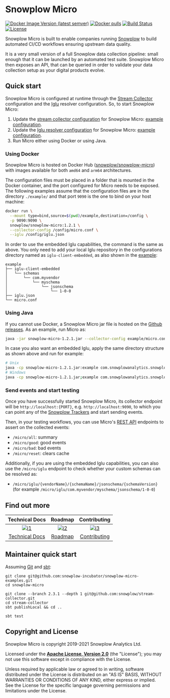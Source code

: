 # Snowplow Micro

[![Docker Image Version (latest semver)][docker-image]][docker-micro]
[![Docker pulls][docker-pulls]][docker-micro]
[![Build Status][gh-actions-image]][gh-actions]
[![License][license-image]][license]

Snowplow Micro is built to enable companies running [Snowplow][snowplow] to build automated CI/CD workflows ensuring upstream data quality.

It is a very small version of a full Snowplow data collection pipeline: small enough that it can be launched by an automated test suite. Snowplow Micro then exposes an API, that can be queried in order to validate your data collection setup as your digital products evolve.

## Quick start

Snowplow Micro is configured at runtime through the [Stream Collector][stream-collector] configuration and the [Iglu][iglu] resolver configuration. So, to start Snowplow Micro:

1. Update the [stream collector configuration][stream-collector-config] for Snowplow Micro: [example configuration][collector-config-example].
2. Update the [Iglu resolver configuration][iglu-resolver-config] for Snowplow Micro: [example configuration][iglu-resolver-example].
3. Run Micro either using Docker or using Java.

### Using Docker

Snowplow Micro is hosted on Docker Hub ([snowplow/snowplow-micro][docker-micro]) with images available for both `amd64` and `arm64` architectures.

The configuration files must be placed in a folder that is mounted in the Docker container, and the port configured for Micro needs to be exposed. The following examples assume that the configuration files are in the directory `./example/` and that port `9090` is the one to bind on your host machine:

```bash
docker run \
  --mount type=bind,source=$(pwd)/example,destination=/config \
  -p 9090:9090 \
  snowplow/snowplow-micro:1.2.1 \
  --collector-config /config/micro.conf \
  --iglu /config/iglu.json
```

In order to use the embedded Iglu capabilities, the command is the same as above. You only need to add your local Iglu repository in the configurations directory named as `iglu-client-embedded`, as also shown in the [example][example-dir]:

```text
example
├── iglu-client-embedded
│   └── schemas
│       └── com.myvendor
│           └── myschema
│               └── jsonschema
│                   └── 1-0-0
├── iglu.json
└── micro.conf
```

### Using Java

If you cannot use Docker, a Snowplow Micro jar file is hosted on the [Github releases][gh-releases]. As an example, run Micro as:

```bash
java -jar snowplow-micro-1.2.1.jar --collector-config example/micro.conf --iglu example/iglu.json
```

In case you also want an embedded Iglu, apply the same directory structure as shown above and run for example:

```bash
# Unix
java -cp snowplow-micro-1.2.1.jar:example com.snowplowanalytics.snowplow.micro.Main --collector-config example/micro.conf --iglu example/iglu.json
# Windows
java -cp snowplow-micro-1.2.1.jar;example com.snowplowanalytics.snowplow.micro.Main --collector-config example/micro.conf --iglu example/iglu.json
```

### Send events and start testing

Once you have successfully started Snowplow Micro, its collector endpoint will be `http://localhost:{PORT}`, e.g. `http://localhost:9090`, to which you can point any of the [Snowplow Trackers][snowplow-trackers] and start sending events.

Then, in your testing workflows, you can use Micro's [REST API][micro-rest-api] endpoints to assert on the collected events:

- `/micro/all`: summary
- `/micro/good`: good events
- `/micro/bad`: bad events
- `/micro/reset`: clears cache

Additionally, if you are using the embedded Iglu capabilities, you can also use the `/micro/iglu` endpoint to check whether your custom schemas can be resolved as:

- `/micro/iglu/{vendorName}/{schemaName}/jsonschema/{schemaVersion}` (for example `/micro/iglu/com.myvendor/myschema/jsonschema/1-0-0`)

## Find out more

| Technical Docs                    | Roadmap                         | Contributing                              |
|:---------------------------------:|:-------------------------------:|:-----------------------------------------:|
| [![i1][techdocs-image]][techdocs] | [![i2][roadmap-image]][roadmap] | [![i3][contributing-image]][contributing] |
| [Technical Docs][techdocs]        | [Roadmap][roadmap]              | [Contributing][contributing]              |

## Maintainer quick start

Assuming [Git][git] and [sbt][sbt]:

```text
git clone git@github.com:snowplow-incubator/snowplow-micro-examples.git
cd snowplow-micro

git clone --branch 2.3.1 --depth 1 git@github.com:snowplow/stream-collector.git
cd stream-collector
sbt publishLocal && cd ..

sbt test
```

## Copyright and License

Snowplow Micro is copyright 2019-2021 Snowplow Analytics Ltd.

Licensed under the **[Apache License, Version 2.0][license]** (the "License");
you may not use this software except in compliance with the License.

Unless required by applicable law or agreed to in writing, software
distributed under the License is distributed on an "AS IS" BASIS,
WITHOUT WARRANTIES OR CONDITIONS OF ANY KIND, either express or implied.
See the License for the specific language governing permissions and
limitations under the License.

[docker-micro]: https://hub.docker.com/r/snowplow/snowplow-micro
[docker-image]: https://img.shields.io/docker/v/snowplow/snowplow-micro?sort=semver
[docker-pulls]: https://img.shields.io/docker/pulls/snowplow/snowplow-micro

[gh-actions]: https://github.com/snowplow-incubator/snowplow-micro/actions
[gh-actions-image]: https://github.com/snowplow-incubator/snowplow-micro/actions/workflows/test.yml/badge.svg?branch=master
[gh-releases]: https://github.com/snowplow-incubator/snowplow-micro/releases

[license]: https://www.apache.org/licenses/LICENSE-2.0
[license-image]: https://img.shields.io/badge/license-Apache--2-blue.svg?style=flat

[snowplow]: https://github.com/snowplow/snowplow
[discourse]: https://discourse.snowplowanalytics.com

[example-dir]: https://github.com/snowplow-incubator/snowplow-micro/tree/master/example

[iglu]: https://github.com/snowplow/iglu
[iglu-resolver-config]: https://docs.snowplowanalytics.com/docs/pipeline-components-and-applications/iglu/iglu-resolver/
[iglu-resolver-example]: https://github.com/snowplow-incubator/snowplow-micro/blob/master/example/iglu.json

[stream-collector]: https://github.com/snowplow/stream-collector
[stream-collector-config]: https://docs.snowplowanalytics.com/docs/pipeline-components-and-applications/stream-collector/configure/#basic-configuration
[collector-config-example]: https://github.com/snowplow-incubator/snowplow-micro/blob/master/example/micro.conf

[snowplow-trackers]: https://docs.snowplowanalytics.com/docs/collecting-data/collecting-from-own-applications/
[micro-rest-api]: https://docs.snowplowanalytics.com/docs/managing-data-quality/testing-and-qa-workflows/set-up-automated-testing-with-snowplow-micro/#rest-api

[techdocs]: https://docs.snowplowanalytics.com/docs/managing-data-quality/testing-and-qa-workflows/set-up-automated-testing-with-snowplow-micro
[techdocs-image]: https://d3i6fms1cm1j0i.cloudfront.net/github/images/techdocs.png
[roadmap]: https://github.com/snowplow/snowplow/projects/7
[roadmap-image]: https://d3i6fms1cm1j0i.cloudfront.net/github/images/roadmap.png
[contributing]: https://docs.snowplowanalytics.com/docs/contributing
[contributing-image]: https://d3i6fms1cm1j0i.cloudfront.net/github/images/contributing.png

[git]: https://git-scm.com/
[sbt]: https://www.scala-sbt.org/
